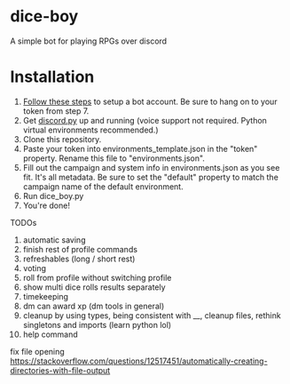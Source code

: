 # dice-boy
A simple bot for playing RPGs over discord

# Installation
1. [Follow these steps](https://discordpy.readthedocs.io/en/latest/discord.html) to setup a bot account. Be sure to hang on to your token from step 7.
2. Get [discord.py](https://github.com/Rapptz/discord.py) up and running (voice support not required. Python virtual environments recommended.)
3. Clone this repository.
4. Paste your token into environments_template.json in the "token" property. Rename this file to "environments.json".
5. Fill out the campaign and system info in environments.json as you see fit. It's all metadata. Be sure to set the "default" property to match the campaign name of the default environment.
6. Run dice_boy.py
7. You're done!

TODOs
1. automatic saving
1. finish rest of profile commands
1. refreshables (long / short rest)
1. voting
1. roll from profile without switching profile
1. show multi dice rolls results separately
1. timekeeping
1. dm can award xp (dm tools in general)
1. cleanup by using types, being consistent with __, cleanup files, rethink singletons and imports (learn python lol)
1. help command

fix file opening https://stackoverflow.com/questions/12517451/automatically-creating-directories-with-file-output
